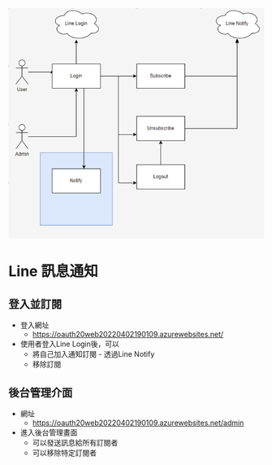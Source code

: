 ![alt text](https://github.com/ultrma/OAuth20/blob/master/img/system%20digram.png "System diagram")

# Line 訊息通知
## 登入並訂閱
- 登入網址
   - https://oauth20web20220402190109.azurewebsites.net/ 
- 使用者登入Line Login後，可以
  - 將自己加入通知訂閱 - 透過Line Notify
  - 移除訂閱
## 後台管理介面
- 網址
  - https://oauth20web20220402190109.azurewebsites.net/admin
- 進入後台管理畫面
  - 可以發送訊息給所有訂閱者
  - 可以移除特定訂閱者
